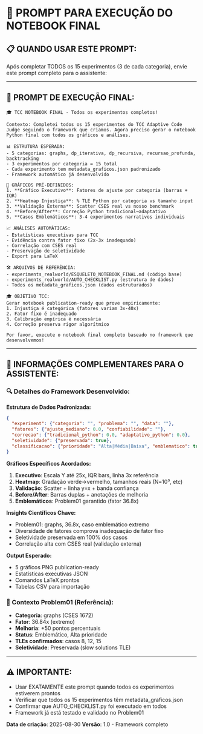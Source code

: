 # 🎯 PROMPT PARA EXECUÇÃO DO NOTEBOOK FINAL

## 📋 QUANDO USAR ESTE PROMPT:
Após completar TODOS os 15 experimentos (3 de cada categoria), envie este prompt completo para o assistente:

---

## 🚀 **PROMPT DE EXECUÇÃO FINAL:**

```
🎓 TCC NOTEBOOK FINAL - Todos os experimentos completos!

Contexto: Completei todos os 15 experimentos do TCC Adaptive Code Judge seguindo o framework que criamos. Agora preciso gerar o notebook Python final com todos os gráficos e análises.

📊 ESTRUTURA ESPERADA:
- 5 categorias: graphs, dp_iterativa, dp_recursiva, recursao_profunda, backtracking  
- 3 experimentos por categoria = 15 total
- Cada experimento tem metadata_graficos.json padronizado
- Framework automático já desenvolvido

🎯 GRÁFICOS PRÉ-DEFINIDOS:
1. **Gráfico Executivo**: Fatores de ajuste por categoria (barras + IQR)
2. **Heatmap Injustiça**: % TLE Python por categoria vs tamanho input  
3. **Validação Externa**: Scatter CSES real vs nosso benchmark
4. **Before/After**: Correção Python tradicional→adaptativo
5. **Casos Emblemáticos**: 3-4 experimentos narrativos individuais

📈 ANÁLISES AUTOMÁTICAS:
- Estatísticas executivas para TCC
- Evidência contra fator fixo (2x-3x inadequado)
- Correlação com CSES real
- Preservação de seletividade
- Export para LaTeX

🛠️ ARQUIVOS DE REFERÊNCIA:
- experiments_realworld/ESQUELETO_NOTEBOOK_FINAL.md (código base)
- experiments_realworld/AUTO_CHECKLIST.py (estrutura de dados)
- Todos os metadata_graficos.json (dados estruturados)

🎓 OBJETIVO TCC:
Gerar notebook publication-ready que prove empiricamente:
1. Injustiça é categórica (fatores variam 3x-40x)
2. Fator fixo é inadequado  
3. Calibração empírica é necessária
4. Correção preserva rigor algorítmico

Por favor, execute o notebook final completo baseado no framework que desenvolvemos!
```

---

## 📝 INFORMAÇÕES COMPLEMENTARES PARA O ASSISTENTE:

### 🔍 Detalhes do Framework Desenvolvido:

**Estrutura de Dados Padronizada:**
```json
{
  "experiment": {"categoria": "", "problema": "", "data": ""},
  "fatores": {"ajuste_mediano": 0.0, "confiabilidade": ""},
  "correcao": {"tradicional_python": 0.0, "adaptativo_python": 0.0},
  "seletividade": {"preservada": true},
  "classificacao": {"prioridade": "Alta|Média|Baixa", "emblematico": true}
}
```

**Gráficos Específicos Acordados:**
1. **Executivo**: Escala Y até 25x, IQR bars, linha 3x referência
2. **Heatmap**: Gradação verde→vermelho, tamanhos reais (N=10³, etc)
3. **Validação**: Scatter + linha y=x + banda confiança
4. **Before/After**: Barras duplas + anotações de melhoria
5. **Emblemáticos**: Problem01 garantido (fator 36.8x)

**Insights Científicos Chave:**
- Problem01: graphs, 36.8x, caso emblemático extremo
- Diversidade de fatores comprova inadequação de fator fixo
- Seletividade preservada em 100% dos casos
- Correlação alta com CSES real (validação externa)

**Output Esperado:**
- 5 gráficos PNG publication-ready
- Estatísticas executivas JSON
- Comandos LaTeX prontos
- Tabelas CSV para importação

### 🎯 Contexto Problem01 (Referência):
- **Categoria**: graphs (CSES 1672)
- **Fator**: 36.84x (extremo)
- **Melhoria**: +50 pontos percentuais
- **Status**: Emblemático, Alta prioridade
- **TLEs confirmados**: casos 8, 12, 15
- **Seletividade**: Preservada (slow solutions TLE)

---

## ⚠️ IMPORTANTE:
- Usar EXATAMENTE este prompt quando todos os experimentos estiverem prontos
- Verificar que todos os 15 experimentos têm metadata_graficos.json
- Confirmar que AUTO_CHECKLIST.py foi executado em todos
- Framework já está testado e validado no Problem01

**Data de criação**: 2025-08-30
**Versão**: 1.0 - Framework completo

